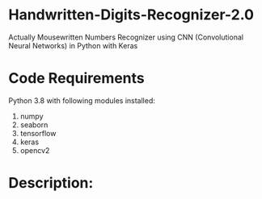 # Handwritten-Digits-Recognizer-2.0

Actually Mousewritten Numbers Recognizer using CNN (Convolutional Neural Networks) in Python with Keras

# Code Requirements
Python 3.8 with following modules installed:
1) numpy
2) seaborn
3) tensorflow
4) keras
5) opencv2

# Description:
